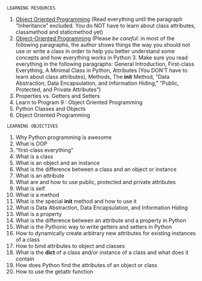 `LEARNING RESOURCES`
1. [Object Oriented Programming](https://python.swaroopch.com/oop.html) (Read everything until the paragraph “Inheritance” excluded. You do NOT have to learn about class attributes, classmethod and staticmethod yet)
2. [Object-Oriented Programming](https://python-course.eu/oop/object-oriented-programming.php) (Please *be careful*: in most of the following paragraphs, the author shows things the way you should not use or write a class in order to help you better understand some concepts and how everything works in Python 3. Make sure you read everything in the following paragraphs: General Introduction, First-class Everything, A Minimal Class in Python, Attributes (You DON’T have to learn about class attributes), Methods, The __init__ Method, “Data Abstraction, Data Encapsulation, and Information Hiding,” “Public, Protected, and Private Attributes”)
3. Properties vs. Getters and Setters
4. Learn to Program 9 : Object Oriented Programming
5. Python Classes and Objects
6. Object Oriented Programming


`LEARNING OBJECTIVES`
1. Why Python programming is awesome
2. What is OOP
3. “first-class everything”
4. What is a class
5. What is an object and an instance
6. What is the difference between a class and an object or instance
7. What is an attribute
8. What are and how to use public, protected and private attributes
9. What is self
10. What is a method
11. What is the special __init__ method and how to use it
12. What is Data Abstraction, Data Encapsulation, and Information Hiding
13. What is a property
14. What is the difference between an attribute and a property in Python
15. What is the Pythonic way to write getters and setters in Python
16. How to dynamically create arbitrary new attributes for existing instances of a class
17. How to bind attributes to object and classes
18. What is the __dict__ of a class and/or instance of a class and what does it contain
19. How does Python find the attributes of an object or class
20. How to use the getattr function
